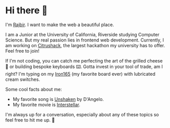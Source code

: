 # Hi there 👋

I'm [Rajbir](https://rajbirjohar.com). I want to make the web a beautiful place. 

I am a Junior at the University of California, Riverside studying Computer Science. But my real passion lies in frontend web development. Currently, I am working on [Citrushack](https://citrushack.com), the largest hackathon my university has to offer. Feel free to join! 

If I'm not coding, you can catch me perfecting the art of the grilled cheese 🥪 or building bespoke keyboards ⌨️. Gotta invest in your tool of trade, am I right? I'm typing on my [Iron165](https://smithrune.com) (my favorite board ever) with lubricated cream switches.

Some cool facts about me:

- My favorite song is [Unshaken](https://open.spotify.com/track/3okk47CKOqAm1TXmVPzNYf?si=dEPGSqzuSX-OXYvY_BpHyw) by D'Angelo.
- My favorite movie is [Interstellar](https://www.imdb.com/title/tt0816692/).

I'm always up for a conversation, especially about any of these topics so feel free to hit me up. 🤙 
